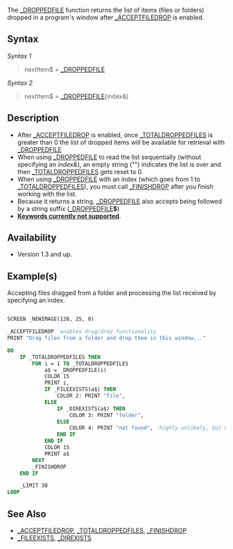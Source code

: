 The [_DROPPEDFILE](_DROPPEDFILE) function returns the list of items (files or folders) dropped in a program's window after [_ACCEPTFILEDROP](_ACCEPTFILEDROP) is enabled.

## Syntax

*Syntax 1*

> nextItem$ = [_DROPPEDFILE](_DROPPEDFILE)

*Syntax 2*

> nextItem$ = [_DROPPEDFILE](_DROPPEDFILE)(index&)

## Description

* After [_ACCEPTFILEDROP](_ACCEPTFILEDROP) is enabled, once [_TOTALDROPPEDFILES](_TOTALDROPPEDFILES) is greater than 0 the list of dropped items will be available for retrieval with [_DROPPEDFILE](_DROPPEDFILE)
* When using [_DROPPEDFILE](_DROPPEDFILE) to read the list sequentially (without specifying an *index&*), an empty string ("") indicates the list is over and then [_TOTALDROPPEDFILES](_TOTALDROPPEDFILES) gets reset to 0.
* When using [_DROPPEDFILE](_DROPPEDFILE) with an index (which goes from 1 to [_TOTALDROPPEDFILES](_TOTALDROPPEDFILES)), you must call [_FINISHDROP](_FINISHDROP) after you finish working with the list.
* Because it returns a string, [_DROPPEDFILE](_DROPPEDFILE) also accepts being followed by a string suffix ([_DROPPEDFILE](_DROPPEDFILE)**$**)
* **[Keywords currently not supported](Keywords_currently_not_supported_by_QB64)**.

## Availability

* Version 1.3 and up.

## Example(s)

Accepting files dragged from a folder and processing the list received by specifying an index. 

```vb

SCREEN _NEWIMAGE(128, 25, 0)

_ACCEPTFILEDROP 'enables drag/drop functionality
PRINT "Drag files from a folder and drop them in this window..."

DO
    IF _TOTALDROPPEDFILES THEN
        FOR i = 1 TO _TOTALDROPPEDFILES
            a$ = _DROPPEDFILE(i)
            COLOR 15
            PRINT i,
            IF _FILEEXISTS(a$) THEN
                COLOR 2: PRINT "file",
            ELSE
                IF _DIREXISTS(a$) THEN
                    COLOR 3: PRINT "folder",
                ELSE
                    COLOR 4: PRINT "not found", 'highly unlikely, but who knows?
                END IF
            END IF
            COLOR 15
            PRINT a$
        NEXT
        _FINISHDROP
    END IF

    _LIMIT 30
LOOP

```

## See Also

* [_ACCEPTFILEDROP](_ACCEPTFILEDROP), [_TOTALDROPPEDFILES](_TOTALDROPPEDFILES), [_FINISHDROP](_FINISHDROP)
* [_FILEEXISTS](_FILEEXISTS), [_DIREXISTS](_DIREXISTS)
